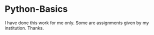 # Python-Basics
I have done this work for me only.
Some are assignments given by my institution.
Thanks.
